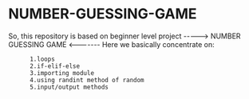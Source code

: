 # NUMBER-GUESSING-GAME
So, this repository is based on beginner level project ----->  NUMBER GUESSING GAME   <-------
Here we basically concentrate on:


          1.loops
          2.if-elif-else
          3.importing module
          4.using randint method of random
          5.input/output methods

